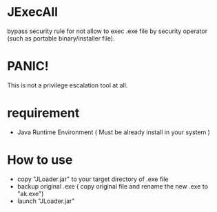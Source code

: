 # JExecAll
bypass security rule for not allow to exec .exe file by security operator (such as portable binary/installer file).
# PANIC!
This is not a privilege escalation tool at all.
# requirement
- Java Runtime Environment ( Must be already install in your system )
# How to use
- copy "JLoader.jar" to your target directory of .exe file
- backup original .exe ( copy original file and rename the new .exe to "ak.exe")
- launch "JLoader.jar"
